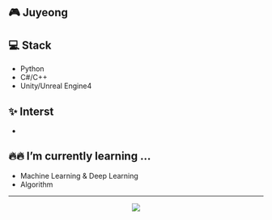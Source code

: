 <!--
**JuyeongHwang/JuyeongHwang** is a ✨ _special_ ✨ repository because its `README.md` (this file) appears on your GitHub profile.

Here are some ideas to get you started:

- 🔭 I’m currently working on ...
- 🌱 I’m currently learning ...
- 👯 I’m looking to collaborate on ...
- 🤔 I’m looking for help with ...
- 💬 Ask me about ...
- 📫 How to reach me: ...
- 😄 Pronouns: ...
- ⚡ Fun fact: ...
-->

## 🎮 Juyeong


## 💻 Stack

- Python 
- C#/C++ 
- Unity/Unreal Engine4 

## ✨ Interst 

- 

## 🔥🔥 I’m currently learning ... 

- Machine Learning & Deep Learning
- Algorithm



</b>

-------------------------------

<div align="center">
  
<img src="http://mazandi.herokuapp.com/api?handle=dudyyyy4&theme=warm"/>
  
</div>
